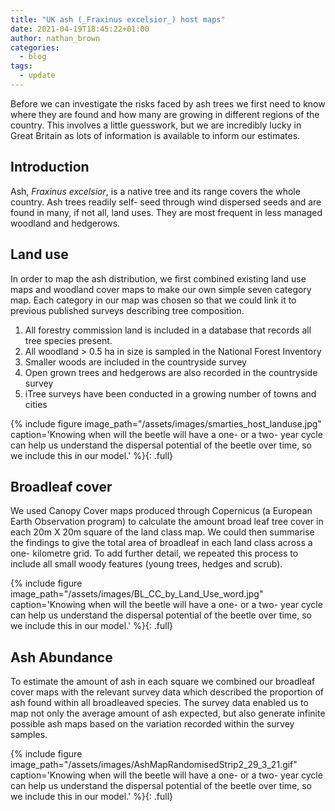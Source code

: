 ```yaml
---
title: "UK ash (_Fraxinus excelsior_) host maps"
date: 2021-04-19T18:45:22+01:00
author: nathan_brown
categories:
  - blog
tags:
  - update
---
```

Before we can investigate the risks faced by ash trees we first need to know where they are found
and how many are growing in different regions of the country. This involves a little guesswork, but
we are incredibly lucky in Great Britain as lots of information is available to inform our estimates.

## Introduction

Ash, _Fraxinus excelsior_, is a native tree and its range covers the whole country. Ash trees readily self-
seed through wind dispersed seeds and are found in many, if not all, land uses. They are most
frequent in less managed woodland and hedgerows.

## Land use
In order to map the ash distribution, we first combined existing land use maps and woodland cover
maps to make our own simple seven category map. Each category in our map was chosen so that we
could link it to previous published surveys describing tree composition.

1. All forestry commission land is included in a database that records all tree species present.
2. All woodland &gt; 0.5 ha in size is sampled in the National Forest Inventory
3. Smaller woods are included in the countryside survey
4. Open grown trees and hedgerows are also recorded in the countryside survey
5. iTree surveys have been conducted in a growing number of towns and cities

{% include figure image_path="/assets/images/smarties_host_landuse.jpg" caption='Knowing when will the beetle will have
a one- or a two- year cycle can help us understand the dispersal potential of the beetle over time, so
we include this in our model.' %}{: .full}

## Broadleaf cover
We used Canopy Cover maps produced through Copernicus (a European Earth Observation program)
to calculate the amount broad leaf tree cover in each 20m X 20m square of the land class map. We
could then summarise the findings to give the total area of broadleaf in each land class across a one-
kilometre grid. To add further detail, we repeated this process to include all small woody features
(young trees, hedges and scrub).

{% include figure image_path="/assets/images/BL_CC_by_Land_Use_word.jpg" caption='Knowing when will the beetle will have
a one- or a two- year cycle can help us understand the dispersal potential of the beetle over time, so
we include this in our model.' %}{: .full}

## Ash Abundance
To estimate the amount of ash in each square we combined our broadleaf cover maps with the
relevant survey data which described the proportion of ash found within all broadleaved species.
The survey data enabled us to map not only the average amount of ash expected, but also generate
infinite possible ash maps based on the variation recorded within the survey samples.

{% include figure image_path="/assets/images/AshMapRandomisedStrip2_29_3_21.gif" caption='Knowing when will the beetle will have
a one- or a two- year cycle can help us understand the dispersal potential of the beetle over time, so
we include this in our model.' %}{: .full}
